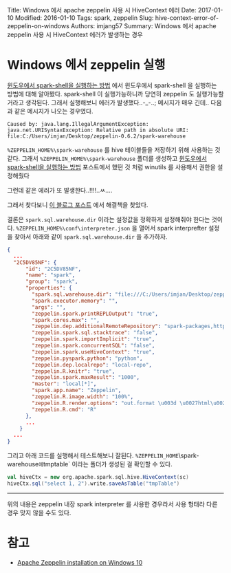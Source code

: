 Title: Windows 에서 apache zeppelin 사용 시 HiveContext 에러
Date: 2017-01-10
Modified: 2016-01-10
Tags: spark, zeppelin
Slug: hive-context-error-of-zeppelin-on-windows
Authors: imjang57
Summary: Windows 에서 apache zeppelin 사용 시 HiveContext 에러가 발생하는 경우

# Windows 에서 zeppelin 실행

[윈도우에서 spark-shell을 실행하는 방법]({filename}/issues/run-spark-shell-on-windows.md) 에서 윈도우에서 spark-shell 을 실행하는 방법에 대해 알아봤다. spark-shell 이 실행가능하니까 당연히 zeppelin 도 실행가능할거라고 생각된다. 그래서 실행해보니 에러가 발생했다..-_-..; 메시지가 매우 긴데.. 다음과 같은 메시지가 나오는 경우였다.

```
Caused by: java.lang.IllegalArgumentException: java.net.URISyntaxException: Relative path in absolute URI: file:C:/Users/imjan/Desktop/zeppelin-0.6.2/spark-warehouse
```

`%ZEPPELIN_HOME%\spark-warehouse` 를 hive 테이블들을 저장하기 위해 사용하는 것 같다. 그래서 `%ZEPPELIN_HOME%\spark-warehouse` 폴더를 생성하고 [윈도우에서 spark-shell을 실행하는 방법]({filename}/issues/run-spark-shell-on-windows.md) 포스트에서 했떤 것 처럼 winutils 를 사용해서 권한을 설정해줬다

그런데 같은 에러가 또 발생한다..!!!!..ㅆ....

그래서 찾다보니 [이 블로그 포스트](https://hernandezpaul.wordpress.com/2016/11/14/apache-zeppelin-installation-on-windows-10/) 에서 해결책을 찾았다.

결론은 `spark.sql.warehouse.dir` 이라는 설정값을 정확하게 설정해줘야 한다는 것이다. `%ZEPPELIN_HOME%\conf\interpreter.json` 을 열어서 spark interprefter 설정을 찾아서 아래와 같이 `spark.sql.warehouse.dir` 을 추가하자.

```json
{
  ...
  "2C5DV85NF": {
      "id": "2C5DV85NF",
      "name": "spark",
      "group": "spark",
      "properties": {
        "spark.sql.warehouse.dir": "file:///C:/Users/imjan/Desktop/zeppelin-0.6.2/spark-warehouse",
        "spark.executor.memory": "",
        "args": "",
        "zeppelin.spark.printREPLOutput": "true",
        "spark.cores.max": "",
        "zeppelin.dep.additionalRemoteRepository": "spark-packages,http://dl.bintray.com/spark-packages/maven,false;",
        "zeppelin.spark.sql.stacktrace": "false",
        "zeppelin.spark.importImplicit": "true",
        "zeppelin.spark.concurrentSQL": "false",
        "zeppelin.spark.useHiveContext": "true",
        "zeppelin.pyspark.python": "python",
        "zeppelin.dep.localrepo": "local-repo",
        "zeppelin.R.knitr": "true",
        "zeppelin.spark.maxResult": "1000",
        "master": "local[*]",
        "spark.app.name": "Zeppelin",
        "zeppelin.R.image.width": "100%",
        "zeppelin.R.render.options": "out.format \u003d \u0027html\u0027, comment \u003d NA, echo \u003d FALSE, results \u003d \u0027asis\u0027, message \u003d F, warning \u003d F",
        "zeppelin.R.cmd": "R"
      },
      ...
    }
  ...
}
```

그리고 아래 코드를 실행해서 테스트해보니 잘된다. `%ZEPPELIN_HOME`\spark-warehouse` 에 `tmptable` 이라는 폴더가 생성된 걸 확인할 수 있다.

```scala
val hiveCtx = new org.apache.spark.sql.hive.HiveContext(sc)
hiveCtx.sql("select 1, 2").write.saveAsTable("tmpTable")
```

--------------------------------------------------------------------------------

위의 내용은 zeppelin 내장 spark interpreter 를 사용한 경우라서 사용 형태라 다른 경우 맞지 않을 수도 있다.

# 참고

- [Apache Zeppelin installation on Windows 10](https://hernandezpaul.wordpress.com/2016/11/14/apache-zeppelin-installation-on-windows-10/)

